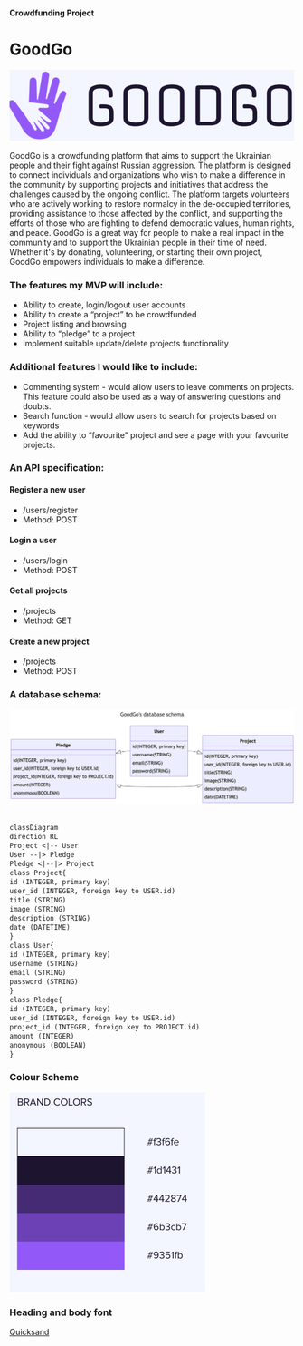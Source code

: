 #### Crowdfunding Project

# GoodGo

![](img/logo.png)

GoodGo is a crowdfunding platform that aims to support the Ukrainian people and their fight against Russian aggression. The platform is designed to connect individuals and organizations who wish to make a difference in the community by supporting projects and initiatives that address the challenges caused by the ongoing conflict. The platform targets volunteers who are actively working to restore normalcy in the de-occupied territories, providing assistance to those affected by the conflict, and supporting the efforts of those who are fighting to defend democratic values, human rights, and peace. GoodGo is a great way for people to make a real impact in the community and to support the Ukrainian people in their time of need. Whether it's by donating, volunteering, or starting their own project, GoodGo empowers individuals to make a difference.

### The features my MVP will include:

- Ability to create, login/logout user accounts
- Ability to create a “project” to be crowdfunded
- Project listing and browsing
- Ability to “pledge” to a project
- Implement suitable update/delete projects functionality

### Additional features I would like to include:

- Commenting system - would allow users to leave comments on projects. This feature could also be used as a way of answering questions and doubts.
- Search function - would allow users to search for projects based on keywords
- Add the ability to “favourite” project and see a page with your favourite projects.

### An API specification:

#### Register a new user

- /users/register
- Method: POST

#### Login a user

- /users/login
- Method: POST

#### Get all projects

- /projects
- Method: GET

#### Create a new project

- /projects
- Method: POST

### A database schema:

![](img/database-scheme.jpg)

```mermaid

classDiagram
direction RL
Project <|-- User
User --|> Pledge
Pledge <|--|> Project
class Project{
id (INTEGER, primary key)
user_id (INTEGER, foreign key to USER.id)
title (STRING)
image (STRING)
description (STRING)
date (DATETIME)
}
class User{
id (INTEGER, primary key)
username (STRING)
email (STRING)
password (STRING)
}
class Pledge{
id (INTEGER, primary key)
user_id (INTEGER, foreign key to USER.id)
project_id (INTEGER, foreign key to PROJECT.id)
amount (INTEGER)
anonymous (BOOLEAN)
}
```

### Colour Scheme

![ ](img/Brandmark%20-%20make%20your%20logo%20in%20minutes%202023-01-11%2016-39-29.jpg)

### Heading and body font

[Quicksand](https://fonts.google.com/specimen/Quicksand?query=Qui#styles)

<!---
<link rel="preconnect" href="https://fonts.googleapis.com">
<link rel="preconnect" href="https://fonts.gstatic.com" crossorigin>
<link href="https://fonts.googleapis.com/css2?family=Quicksand:wght@300;500&display=swap" rel="stylesheet">

CSS rules to specify families:
font-family: 'Quicksand', sans-serif;

>
